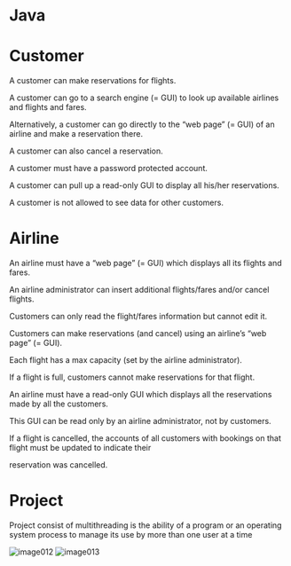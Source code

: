 # Java
# Customer

A customer can make reservations for flights.

A customer can go to a search engine (= GUI) to look up available airlines and flights and fares.

Alternatively, a customer can go directly to the “web page” (= GUI) of an airline and make a reservation there.

A customer can also cancel a reservation.

A customer must have a password protected account.

A customer can pull up a read-only GUI to display all his/her reservations.

A customer is not allowed to see data for other customers.

# Airline

An airline must have a “web page” (= GUI) which displays all its flights and fares.

An airline administrator can insert additional flights/fares and/or cancel flights.

Customers can only read the flight/fares information but cannot edit it.

Customers can make reservations (and cancel) using an airline’s “web page” (= GUI).

Each flight has a max capacity (set by the airline administrator).

If a flight is full, customers cannot make reservations for that flight.

An airline must have a read-only GUI which displays all the reservations made by all the customers.

This GUI can be read only by an airline administrator, not by customers.

If a flight is cancelled, the accounts of all customers with bookings on that flight must be updated to indicate their

reservation was cancelled.

# Project 

Project consist of multithreading is the ability of a program or an operating system process to manage its use by more than one user at a time 

![image012](https://user-images.githubusercontent.com/87446059/151491109-004b3616-6531-4713-8783-e7fe78c7465d.jpeg)
![image013](https://user-images.githubusercontent.com/87446059/151491114-9ec2b15c-fb7e-4bf3-a840-91846a3efa6d.jpeg)

